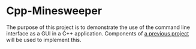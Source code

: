 # Cpp-Minesweeper

The purpose of this project is to demonstrate the use of the command line interface as a GUI in a C++ application. Components of [a previous project](https://github.com/jlinehan-01/Java-Minesweeper) will be used to implement this.

